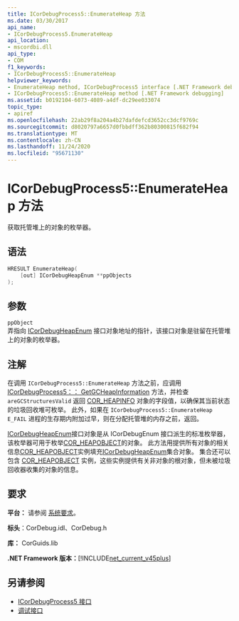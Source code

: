 ```yaml
---
title: ICorDebugProcess5::EnumerateHeap 方法
ms.date: 03/30/2017
api_name:
- ICorDebugProcess5.EnumerateHeap
api_location:
- mscordbi.dll
api_type:
- COM
f1_keywords:
- ICorDebugProcess5::EnumerateHeap
helpviewer_keywords:
- EnumerateHeap method, ICorDebugProcess5 interface [.NET Framework debugging]
- ICorDebugProcess5::EnumerateHeap method [.NET Framework debugging]
ms.assetid: b0192104-6073-4089-a4df-dc29ee033074
topic_type:
- apiref
ms.openlocfilehash: 22ab29f8a204a4b27dafdefcd3652cc3dcf9769c
ms.sourcegitcommit: d8020797a6657d0fbbdff362b80300815f682f94
ms.translationtype: MT
ms.contentlocale: zh-CN
ms.lasthandoff: 11/24/2020
ms.locfileid: "95671130"
---
```

# <a name="icordebugprocess5enumerateheap-method"></a>ICorDebugProcess5::EnumerateHeap 方法

获取托管堆上的对象的枚举器。  
  
## <a name="syntax"></a>语法  
  
```cpp  
HRESULT EnumerateHeap(  
    [out] ICorDebugHeapEnum **ppObjects  
);  
```  
  
## <a name="parameters"></a>参数  

 `ppObject`  
 弄指向 [ICorDebugHeapEnum](icordebugheapenum-interface.md) 接口对象地址的指针，该接口对象是驻留在托管堆上的对象的枚举器。  
  
## <a name="remarks"></a>注解  

 在调用 `ICorDebugProcess5::EnumerateHeap` 方法之前，应调用 [ICorDebugProcess5：： GetGCHeapInformation](icordebugprocess5-getgcheapinformation-method.md) 方法，并检查 `areGCStructuresValid` 返回 [COR_HEAPINFO](cor-heapinfo-structure.md) 对象的字段值，以确保其当前状态的垃圾回收堆可枚举。 此外，如果在 `ICorDebugProcess5::EnumerateHeap` `E_FAIL` 进程的生存期内附加过早，则在分配托管堆的内存之前，返回。  
  
 [ICorDebugHeapEnum](icordebugheapenum-interface.md)接口对象是从 ICorDebugEnum 接口派生的标准枚举器，该枚举器可用于枚举[COR_HEAPOBJECT](cor-heapobject-structure.md)的对象。 此方法用提供所有对象的相关信息[COR_HEAPOBJECT](cor-heapobject-structure.md)实例填充[ICorDebugHeapEnum](icordebugheapenum-interface.md)集合对象。 集合还可以包含 [COR_HEAPOBJECT](cor-heapobject-structure.md) 实例，这些实例提供有关非对象的根对象，但未被垃圾回收器收集的对象的信息。  
  
## <a name="requirements"></a>要求  

 **平台：** 请参阅 [系统要求](../../get-started/system-requirements.md)。  
  
 **标头**：CorDebug.idl、CorDebug.h  
  
 **库：** CorGuids.lib  
  
 **.NET Framework 版本：**[!INCLUDE[net_current_v45plus](../../../../includes/net-current-v45plus-md.md)]  
  
## <a name="see-also"></a>另请参阅

- [ICorDebugProcess5 接口](icordebugprocess5-interface.md)
- [调试接口](debugging-interfaces.md)
